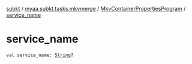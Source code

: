 [subkt](../../index.md) / [myaa.subkt.tasks.mkvmerge](../index.md) / [MkvContainerPropertiesProgram](index.md) / [service_name](./service_name.md)

# service_name

`val service_name: `[`String`](https://kotlinlang.org/api/latest/jvm/stdlib/kotlin/-string/index.html)`?`